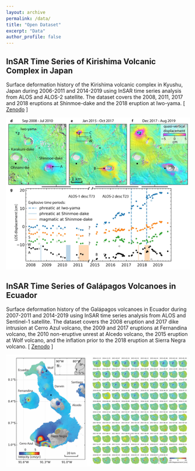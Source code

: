 ```yaml
---
layout: archive
permalink: /data/
title: "Open Dataset"
excerpt: "Data"
author_profile: false
---
```


## InSAR Time Series of Kirishima Volcanic Complex in Japan

Surface deformation history of the Kirishima volcanic complex in Kyushu, Japan during 2006-2011 and 2014-2019 using InSAR time series analysis from ALOS and ALOS-2 satellite. The dataset covers the 2008, 2011, 2017 and 2018 eruptions at Shinmoe-dake and the 2018 eruption at Iwo-yama. [ [Zenodo](https://zenodo.org/record/4661725) ]

<img width='700' src='/images/Kirishima_ts.jpg'>

## InSAR Time Series of Galápagos Volcanoes in Ecuador

Surface deformation history of the Galápagos volcanoes in Ecuador during 2007-2011 and 2014-2019 using InSAR time series analysis from ALOS and Sentinel-1 satellite. The dataset covers the 2008 eruption and 2017 dike intrusion at Cerro Azul volcano, the 2009 and 2017 eruptions at Fernandina volcano, the 2010 non-eruptive unrest at Alcedo volcano, the 2015 eruption at Wolf volcano, and the inflation prior to the 2018 eruption at Sierra Negra volcano. [ [Zenodo](https://zenodo.org/record/4743058) ]

<img width='900' src='/images/Galapagos_ts.jpg'>

